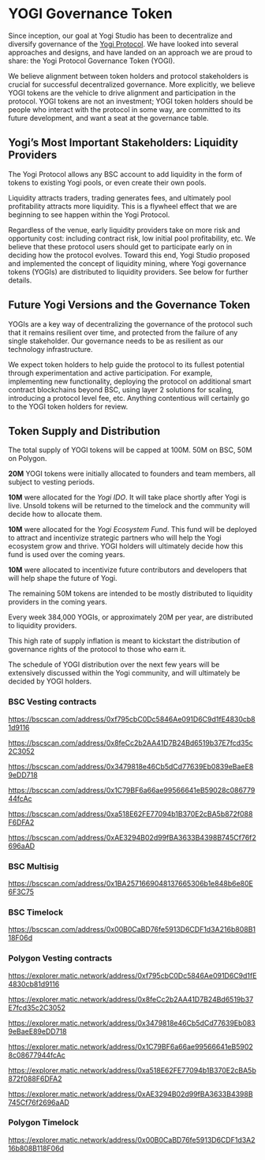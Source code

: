 # YOGI Governance Token

Since inception, our goal at Yogi Studio has been to decentralize and diversify governance of the [Yogi Protocol](https://yogi.fi/). We have looked into several approaches and designs, and have landed on an approach we are proud to share: the Yogi Protocol Governance Token \(YOGI\).

We believe alignment between token holders and protocol stakeholders is crucial for successful decentralized governance. More explicitly, we believe YOGI tokens are the vehicle to drive alignment and participation in the protocol. YOGI tokens are not an investment; YOGI token holders should be people who interact with the protocol in some way, are committed to its future development, and want a seat at the governance table.

## Yogi’s Most Important Stakeholders: Liquidity Providers

The Yogi Protocol allows any BSC account to add liquidity in the form of tokens to existing Yogi pools, or even create their own pools.

Liquidity attracts traders, trading generates fees, and ultimately pool profitability attracts more liquidity. This is a flywheel effect that we are beginning to see happen within the Yogi Protocol.

Regardless of the venue, early liquidity providers take on more risk and opportunity cost: including contract risk, low initial pool profitability, etc. We believe that these protocol users should get to participate early on in deciding how the protocol evolves. Toward this end, Yogi Studio proposed and implemented the concept of liquidity mining, where Yogi governance tokens \(YOGIs\) are distributed to liquidity providers. See below for further details.

## Future Yogi Versions and the Governance Token

YOGIs are a key way of decentralizing the governance of the protocol such that it remains resilient over time, and protected from the failure of any single stakeholder. Our governance needs to be as resilient as our technology infrastructure.

We expect token holders to help guide the protocol to its fullest potential through experimentation and active participation. For example, implementing new functionality, deploying the protocol on additional smart contract blockchains beyond BSC, using layer 2 solutions for scaling, introducing a protocol level fee, etc. Anything contentious will certainly go to the YOGI token holders for review.

## Token Supply and Distribution

The total supply of YOGI tokens will be capped at 100M. 50M on BSC, 50M on Polygon.

**20M** YOGI tokens were initially allocated to founders and team members, all subject to vesting periods.

**10M** were allocated for the *Yogi IDO*. It will take place shortly after Yogi is live. Unsold tokens will be returned to the timelock and the community will decide how to allocate them.

**10M** were allocated for the *Yogi Ecosystem Fund*. This fund will be deployed to attract and incentivize strategic partners who will help the Yogi ecosystem grow and thrive. YOGI holders will ultimately decide how this fund is used over the coming years.

**10M** were allocated to incentivize future contributors and developers that will help shape the future of Yogi.

The remaining 50M tokens are intended to be mostly distributed to liquidity providers in the coming years.

Every week 384,000 YOGIs, or approximately 20M per year, are distributed to liquidity providers.

This high rate of supply inflation is meant to kickstart the distribution of governance rights of the protocol to those who earn it.

The schedule of YOGI distribution over the next few years will be extensively discussed within the Yogi community, and will ultimately be decided by YOGI holders.

### BSC Vesting contracts

https://bscscan.com/address/0xf795cbC0Dc5846Ae091D6C9d1fE4830cb81d9116

https://bscscan.com/address/0x8feCc2b2AA41D7B24Bd6519b37E7fcd35c2C3052 

https://bscscan.com/address/0x3479818e46Cb5dCd77639Eb0839eBaeE89eDD718 

https://bscscan.com/address/0x1C79BF6a66ae99566641eB59028c08677944fcAc 

https://bscscan.com/address/0xa518E62FE77094b1B370E2cBA5b872f088F6DFA2

https://bscscan.com/address/0xAE3294B02d99fBA3633B4398B745Cf76f2696aAD 

### BSC Multisig

https://bscscan.com/address/0x1BA2571669048137665306b1e848b6e80E6F3C75

### BSC Timelock

https://bscscan.com/address/0x00B0CaBD76fe5913D6CDF1d3A216b808B118F06d

### Polygon Vesting contracts

https://explorer.matic.network/address/0xf795cbC0Dc5846Ae091D6C9d1fE4830cb81d9116

https://explorer.matic.network/address/0x8feCc2b2AA41D7B24Bd6519b37E7fcd35c2C3052 

https://explorer.matic.network/address/0x3479818e46Cb5dCd77639Eb0839eBaeE89eDD718 

https://explorer.matic.network/address/0x1C79BF6a66ae99566641eB59028c08677944fcAc 

https://explorer.matic.network/address/0xa518E62FE77094b1B370E2cBA5b872f088F6DFA2

https://explorer.matic.network/address/0xAE3294B02d99fBA3633B4398B745Cf76f2696aAD 

### Polygon Timelock

https://explorer.matic.network/address/0x00B0CaBD76fe5913D6CDF1d3A216b808B118F06d
